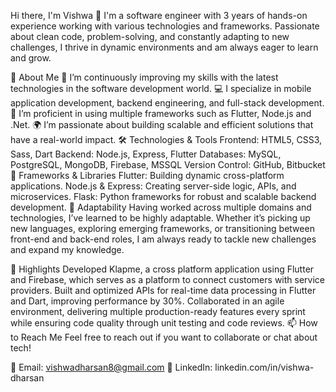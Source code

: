 Hi there, I'm Vishwa 👋
I'm a software engineer with 3 years of hands-on experience working with various technologies and frameworks. Passionate about clean code, problem-solving, and constantly adapting to new challenges, I thrive in dynamic environments and am always eager to learn and grow.

🚀 About Me
🌱 I’m continuously improving my skills with the latest technologies in the software development world.
💻 I specialize in mobile application development, backend engineering, and full-stack development.
🔧 I’m proficient in using multiple frameworks such as Flutter, Node.js and .Net.
🌍 I’m passionate about building scalable and efficient solutions that have a real-world impact.
🛠️ Technologies & Tools
    Frontend: HTML5, CSS3, Sass, Dart
    Backend: Node.js, Express, Flutter
    Databases: MySQL, PostgreSQL, MongoDB, Firebase, MSSQL
    Version Control: GitHub, Bitbucket
🔧 Frameworks & Libraries
    Flutter: Building dynamic cross-platform applications.
    Node.js & Express: Creating server-side logic, APIs, and microservices.
    Flask: Python frameworks for robust and scalable backend development.
🧩 Adaptability
    Having worked across multiple domains and technologies, I’ve learned to be highly adaptable. Whether it’s picking up new languages, exploring emerging frameworks, or transitioning   between front-end and back-end roles, I am always ready to tackle new challenges and expand my knowledge.

🌟 Highlights
    Developed Klapme, a cross platform application using Flutter and Firebase, which serves as a platform to connect customers with service providers.
    Built and optimized APIs for real-time data processing in Flutter and Dart, improving performance by 30%.
    Collaborated in an agile environment, delivering multiple production-ready features every sprint while ensuring code quality through unit testing and code reviews.
📫 How to Reach Me
    Feel free to reach out if you want to collaborate or chat about tech!

📧 Email: vishwadharsan8@gmail.com
💼 LinkedIn: linkedin.com/in/vishwa-dharsan
